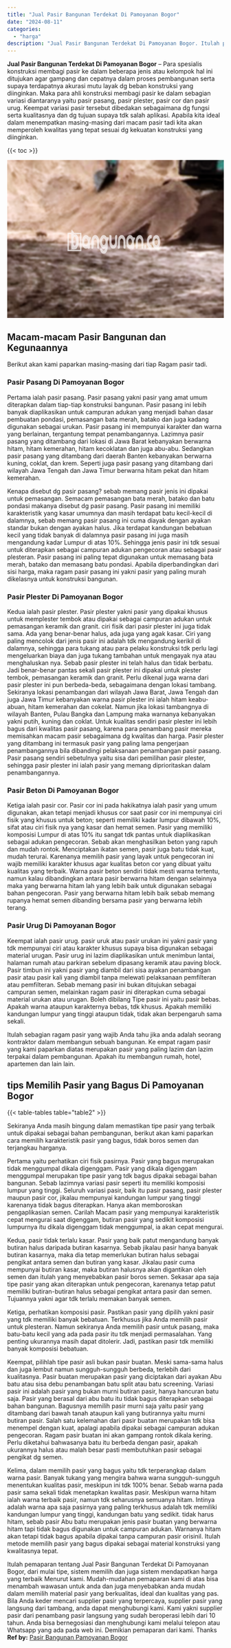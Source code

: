 ```yaml
---
title: "Jual Pasir Bangunan Terdekat Di Pamoyanan Bogor"
date: "2024-08-11"
categories: 
  - "harga"
description: "Jual Pasir Bangunan Terdekat Di Pamoyanan Bogor. Itulah pemaparan tentang Jual Pasir Bangunan Terdekat Di Pamoyanan Bogor, dari mulai tipe, sistem memilih da..."
---
```


**Jual Pasir Bangunan Terdekat Di Pamoyanan Bogor** – Para spesialis konstruksi membagi pasir ke dalam beberapa jenis atau kelompok hal ini ditujukan agar gampang dan cepatnya dalam proses pembangunan serta supaya terdapatnya akurasi mutu layak dg beban konstruksi yang diinginkan. Maka para ahli konstruksi membagi pasir ke dalam sebagian variasi diantaranya yaitu pasir pasang, pasir plester, pasir cor dan pasir urug. Keempat variasi pasir tersebut dibedakan sebagaimana dg fungsi serta kualitasnya dan dg tujuan supaya tdk salah aplikasi. Apabila kita ideal dalam menempatkan masing-masing dari macam pasir tadi kita akan memperoleh kwalitas yang tepat sesuai dg kekuatan konstruksi yang diinginkan.

{{< toc >}}

![Jual Pasir Bangunan Terdekat Di Pamoyanan Bogor](/images/jual-pasir-bangunan-10.png)

## Macam-macam Pasir Bangunan dan Kegunaannya

Berikut akan kami paparkan masing-masing dari tiap Ragam pasir tadi.

### Pasir Pasang Di Pamoyanan Bogor

Pertama ialah pasir pasang. Pasir pasang yakni pasir yang amat umum diterapkan dalam tiap-tiap konstruksi bangunan. Pasir pasang ini lebih banyak diaplikasikan untuk campuran adukan yang menjadi bahan dasar pembuatan pondasi, pemasangan bata merah, batako dan juga kadang digunakan sebagai urukan. Pasir pasang ini mempunyai karakter dan warna yang berlainan, tergantung tempat penambangannya. Lazimnya pasir pasang yang ditambang dari lokasi di Jawa Barat kebanyakan berwarna hitam, hitam kemerahan, hitam kecoklatan dan juga abu-abu. Sedangkan pasir pasang yang ditambang dari daerah Banten kebanyakan berwarna kuning, coklat, dan krem. Seperti juga pasir pasang yang ditambang dari wilayah Jawa Tengah dan Jawa Timur berwarna hitam pekat dan hitam kemerahan.

Kenapa disebut dg pasir pasang? sebab memang pasir jenis ini dipakai untuk pemasangan. Semacam pemasangan bata merah, batako dan batu pondasi makanya disebut dg pasir pasang. Pasir pasang ini memiliki karakteristik yang kasar umumnya dan masih terdapat batu kecil-kecil di dalamnya, sebab memang pasir pasang ini cuma diayak dengan ayakan standar bukan dengan ayakan halus. Jika terdapat kandungan bebatuan kecil yang tidak banyak di dalamnya pasir pasang ini juga masih mengandung kadar Lumpur di atas 10%. Sehingga jenis pasir ini tdk sesuai untuk diterapkan sebagai campuran adukan pengecoran atau sebagai pasir plesteran. Pasir pasang ini paling tepat digunakan untuk memasang bata merah, batako dan memasang batu pondasi. Apabila diperbandingkan dari sisi harga, maka ragam pasir pasang ini yakni pasir yang paling murah dikelasnya untuk konstruksi bangunan.

### Pasir Plester Di Pamoyanan Bogor

Kedua ialah pasir plester. Pasir plester yakni pasir yang dipakai khusus untuk memplester tembok atau dipakai sebagai campuran adukan untuk pemasangan keramik dan granit. ciri fisik dari pasir plester ini juga tidak sama. Ada yang benar-benar halus, ada juga yang agak kasar. Ciri yang paling mencolok dari jenis pasir ini adalah tdk mengandung kerikil di dalamnya, sehingga para tukang atau para pelaku konstruksi tdk perlu lagi mengeluarkan biaya dan juga tukang tambahan untuk mengayak nya atau menghaluskan nya. Sebab pasir plester ini telah halus dan tidak berbatu. Jadi benar-benar pantas sekali pasir plester ini dipakai untuk plester tembok, pemasangan keramik dan granit. Perlu dikenal juga warna dari pasir plester ini pun berbeda-beda, sebagaimana dengan lokasi tambang. Sekiranya lokasi penambangan dari wilayah Jawa Barat, Jawa Tengah dan juga Jawa Timur kebanyakan warna pasir plester ini ialah hitam keabu-abuan, hitam kemerahan dan cokelat. Namun jika lokasi tambangnya di wilayah Banten, Pulau Bangka dan Lampung maka warnanya kebanyakan yakni putih, kuning dan coklat. Untuk kualitas sendiri pasir plester ini lebih bagus dari kwalitas pasir pasang, karena para penambang pasir mereka memisahkan macam pasir sebagaimana dg kwalitas dan harga. Pasir plester yang ditambang ini termasuk pasir yang paling lama pengerjaan penambangannya bila dibandingi pelaksanaan penambangan pasir pasang. Pasir pasang sendiri sebetulnya yaitu sisa dari pemilihan pasir plester, sehingga pasir plester ini ialah pasir yang memang diprioritaskan dalam penambangannya.

### Pasir Beton Di Pamoyanan Bogor

Ketiga ialah pasir cor. Pasir cor ini pada hakikatnya ialah pasir yang umum digunakan, akan tetapi menjadi khusus cor saat pasir cor ini mempunyai ciri fisik yang khusus untuk beton; seperti memiliki kadar lumpur dibawah 10%, sifat atau ciri fisik nya yang kasar dan hemat semen. Pasir yang memiliki komposisi Lumpur di atas 10% itu sangat tdk pantas untuk diaplikasikan sebagai adukan pengecoran. Sebab akan menghasilkan beton yang rapuh dan mudah rontok. Menciptakan ikatan semen, pasir juga batu tidak kuat, mudah terurai. Karenanya memilih pasir yang layak untuk pengecoran ini wajib memiliki karakter khusus agar kualitas beton cor yang dibuat yaitu kualitas yang terbaik. Warna pasir beton sendiri tidak mesti warna tertentu, namun kalau dibandingkan antara pasir berwarna hitam dengan selainnya maka yang berwarna hitam lah yang lebih baik untuk digunakan sebagai bahan pengecoran. Pasir yang berwarna hitam lebih baik sebab memang rupanya hemat semen dibanding bersama pasir yang berwarna lebih terang.

### Pasir Urug Di Pamoyanan Bogor

Keempat ialah pasir urug. pasir uruk atau pasir urukan ini yakni pasir yang tdk mempunyai ciri atau karakter khusus supaya bisa digunakan sebagai material urugan. Pasir urug ini lazim diaplikasikan untuk menimbun lantai, halaman rumah atau parkiran sebelum dipasang keramik atau paving block. Pasir timbun ini yakni pasir yang diambil dari sisa ayakan penambangan pasir atau pasir kali yang diambil tanpa melewati pelaksanaan pemfilteran atau pemfilteran. Sebab memang pasir ini bukan ditujukan sebagai campuran semen, melainkan ragam pasir ini diterapkan cuma sebagai material urukan atau urugan. Boleh dibilang Tipe pasir ini yaitu pasir bebas. Apakah warna ataupun karakternya bebas, tdk khusus. Apakah memiliki kandungan lumpur yang tinggi ataupun tidak, tidak akan berpengaruh sama sekali.

Itulah sebagian ragam pasir yang wajib Anda tahu jika anda adalah seorang kontraktor dalam membangun sebuah bangunan. Ke empat ragam pasir yang kami paparkan diatas merupakan pasir yang paling lazim dan lazim terpakai dalam pembangunan. Apakah itu membangun rumah, hotel, apartemen dan lain lain.

## tips Memilih Pasir yang Bagus Di Pamoyanan Bogor

{{< table-tables table="table2" >}}

Sekiranya Anda masih bingung dalam memastikan tipe pasir yang terbaik untuk dipakai sebagai bahan pembangunan, berikut akan kami paparkan cara memilih karakteristik pasir yang bagus, tidak boros semen dan terjangkau harganya.

Pertama yaitu perhatikan ciri fisik pasirnya. Pasir yang bagus merupakan tidak menggumpal dikala digenggam. Pasir yang dikala digenggam menggumpal merupakan tipe pasir yang tdk bagus dipakai sebagai bahan bangunan. Sebab lazimnya variasi pasir seperti itu memiliki komposisi lumpur yang tinggi. Seluruh variasi pasir, baik itu pasir pasang, pasir plester maupun pasir cor, jikalau mempunyai kandungan lumpur yang tinggi karenanya tidak bagus diterapkan. Hanya akan memboroskan pengaplikasian semen. Carilah Macam pasir yang mempunyai karakteristik cepat mengurai saat digenggam, butiran pasir yang sedikit komposisi lumpurnya itu dikala digenggam tidak menggumpal, ia akan cepat mengurai.

Kedua, pasir tidak terlalu kasar. Pasir yang baik patut mengandung banyak butiran halus daripada butiran kasarnya. Sebab jikalau pasir hanya banyak butiran kasarnya, maka dia tetap memerlukan butiran halus sebagai pengikat antara semen dan butiran yang kasar. Jikalau pasir cuma mempunyai butiran kasar, maka butiran halusnya akan digantikan oleh semen dan itulah yang menyebabkan pasir boros semen. Sekasar apa saja tipe pasir yang akan diterapkan untuk pengecoran, karenanya tetap patut memiliki butiran-butiran halus sebagai pengikat antara pasir dan semen. Tujuannya yakni agar tdk terlalu memakan banyak semen.

Ketiga, perhatikan komposisi pasir. Pastikan pasir yang dipilih yakni pasir yang tdk memiliki banyak bebatuan. Terkhusus jika Anda memilih pasir untuk plesteran. Namun sekiranya Anda memilih pasir untuk pasang, maka batu-batu kecil yang ada pada pasir itu tdk menjadi permasalahan. Yang penting ukurannya masih dapat ditolerir. Jadi, pastikan pasir tdk memiliki banyak komposisi bebatuan.

Keempat, pilihlah tipe pasir asli bukan pasir buatan. Meski sama-sama halus dan juga lembut namun sungguh-sungguh berbeda, terlebih dari kualitasnya. Pasir buatan merupakan pasir yang diciptakan dari ayakan Abu batu atau sisa debu penambangan batu split atau batu screening. Variasi pasir ini adalah pasir yang bukan murni butiran pasir, hanya hancuran batu saja. Pasir yang berasal dari abu batu itu tidak bagus diterapkan sebagai bahan bangunan. Bagusnya memilih pasir murni saja yaitu pasir yang ditambang dari bawah tanah ataupun kali yang butirannya yaitu murni butiran pasir. Salah satu kelemahan dari pasir buatan merupakan tdk bisa menempel dengan kuat, apalagi apabila dipakai sebagai campuran adukan pengecoran. Ragam pasir buatan ini akan gampang rontok dikala kering. Perlu diketahui bahwasanya batu itu berbeda dengan pasir, apakah ukurannya halus atau malah besar pasti membutuhkan pasir sebagai pengikat dg semen.

Kelima, dalam memilih pasir yang bagus yaitu tdk terperangkap dalam warna pasir. Banyak tukang yang mengira bahwa warna sungguh-sungguh menentukan kualitas pasir, meskipun ini tdk 100% benar. Sebab warna pada pasir sama sekali tidak menetapkan kwalitas pasir. Meskipun warna hitam ialah warna terbaik pasir, namun tdk seharusnya semuanya hitam. Intinya adalah warna apa saja pasirnya yang paling terkhusus adalah tdk memiliki kandungan lumpur yang tinggi, kandungan batu yang sedikit. tidak harus hitam, sebab pasir Abu batu merupakan jenis pasir buatan yang berwarna hitam tapi tidak bagus digunakan untuk campuran adukan. Warnanya hitam akan tetapi tidak bagus apabila dipakai tanpa campuran pasir orisinil. Itulah metode memilih pasir yang bagus dipakai sebagai material konstruksi yang kwalitasnya tepat.

Itulah pemaparan tentang Jual Pasir Bangunan Terdekat Di Pamoyanan Bogor, dari mulai tipe, sistem memilih dan juga sistem mendapatkan harga yang terbaik Menurut kami. Mudah-mudahan pemaparan kami di atas bisa menambah wawasan untuk anda dan juga menyebabkan anda mudah dalam memilih material pasir yang berkualitas, ideal dan kualitas yang pas. Bila Anda keder mencari supplier pasir yang terpercaya, supplier pasir yang langsung dari tambang, anda dapat menghubungi kami. Kami yakni supplier pasir dari penambang pasir langsung yang sudah beroperasi lebih dari 10 tahun. Anda bisa bernegosiasi dan menghubungi kami melalui telepon atau Whatsapp yang ada pada web ini. Demikian pemaparan dari kami. Thanks
**Ref by:** [Pasir Bangunan Pamoyanan Bogor](https://id.wikipedia.org/wiki/Pasir)
